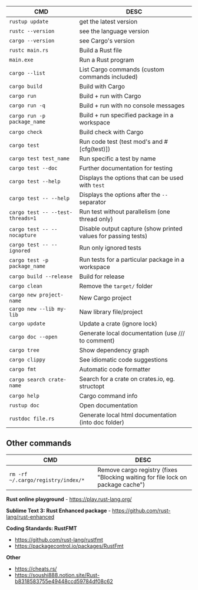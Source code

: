 CMD | DESC
--- | ----
`rustup update` | get the latest version
`rustc --version` | see the language version
`cargo --version` | see Cargo's version
`rustc main.rs` | Build a Rust file
`main.exe` | Run a Rust program
`cargo --list` | List Cargo commands (custom commands included)
`cargo build`| Build with Cargo
`cargo run` | Build + run with Cargo
`cargo run -q` | Build + run with no console messages
`cargo run -p package_name` | Build + run specified package in a workspace
`cargo check` | Build check with Cargo
`cargo test` | Run code test (test mod's and #[cfg(test)])
`cargo test test_name` | Run specific a test by name
`cargo test --doc` | Further documentation for testing
`cargo test --help` | Displays the options that can be used with `test`
`cargo test -- --help` | Displays the options after the `--` separator
`cargo test -- --test-threads=1` | Run test without parallelism (one thread only)
`cargo test -- --nocapture` | Disable output capture (show printed values for passing tests)
`cargo test -- --ignored` | Run only ignored tests
`cargo test -p package_name` | Run tests for a particular package in a workspace
`cargo build --release` | Build for release
`cargo clean` | Remove the `target/` folder
`cargo new project-name` | New Cargo project
`cargo new --lib my-lib` | Naw library file/project
`cargo update` | Update a crate (ignore lock)
`cargo doc --open` | Generate local documentation (use /// to comment)
`cargo tree` | Show dependency graph
`cargo clippy` | See idiomatic code suggestions
`cargo fmt` | Automatic code formatter
`cargo search crate-name` | Search for a crate on crates.io, eg. structopt
`cargo help` | Cargo command info
`rustup doc` | Open documentation
`rustdoc file.rs` | Generate local html documentation (into doc folder)

## Other commands

CMD | DESC
--- | ----
`rm -rf ~/.cargo/registry/index/*` | Remove cargo registry (fixes "Blocking waiting for file lock on package cache")

**Rust online playground** - https://play.rust-lang.org/

**Sublime Text 3: Rust Enhanced package** - https://github.com/rust-lang/rust-enhanced

**Coding Standards: RustFMT**

- https://github.com/rust-lang/rustfmt
- https://packagecontrol.io/packages/RustFmt

**Other**

- https://cheats.rs/
- https://soushi888.notion.site/Rust-b8318583755e49448ccd59784df08c62
